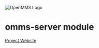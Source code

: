 ![OpenMMS Logo](https://iotech.systems/imgs/omms-logo-1200px.png)

# omms-server module
[Project Website](http://omms.iotech.systems/)

